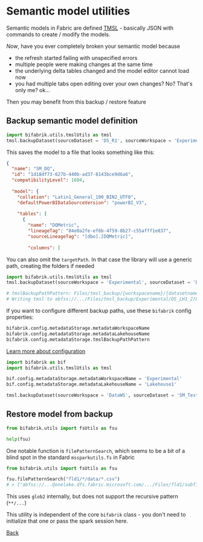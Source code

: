 # Semantic model utilities

Semantic models in Fabric are defined [TMSL](https://learn.microsoft.com/en-us/analysis-services/tmsl/tabular-model-scripting-language-tmsl-reference?view=asallproducts-allversions) - basically JSON with commands to create / modify the models.

_Now_, have you ever completely broken your semantic model because
 - the refresh started failing with unspecified errors
 - multiple people were making changes at the same time
 - the underlying delta tables changed and the model editor cannot load now
 - you had multiple tabs open editing over your own changes? No? That's only me? ok...

Then you may benefit from this backup / restore feature

## Backup semantic model definition

```python
import bifabrik.utils.tmslUtils as tmsl
tmsl.backupDataset(sourceDataset = 'DS_R1', sourceWorkspace = 'Experimental', targetFilePath = 'Files/DS_R1_backup.json')
```
This saves the model to a file that looks something like this:

```json
{
  "name": "SM_DQ",
  "id": "1d18df73-627b-440b-ad37-8143bce9d6a6",
  "compatibilityLevel": 1604,
  
  "model": {
    "collation": "Latin1_General_100_BIN2_UTF8",
    "defaultPowerBIDataSourceVersion": "powerBI_V3",
    
    "tables": [
      {
        "name": "DQMetric",
        "lineageTag": "84e0a2fe-ef6b-4f59-8b27-c55afff1e837",
        "sourceLineageTag": "[dbo].[DQMetric]",
        
        "columns": [
```
You can also omit the `targetPath`. In that case the library will use a generic path, creating the folders if needed

```python
import bifabrik.utils.tmslUtils as tmsl
tmsl.backupDataset(sourceWorkspace = 'Experimental', sourceDataset = 'DS_LH1_2')

# tmslBackupPathPattern: Files/tmsl_backup/{workspacename}/{datasetname}/{datasetname}_{timestamp}.json
# Writing tmsl to abfss://.../Files/tmsl_backup/Experimental/DS_LH1_2/DS_LH1_2_2024_03_21_18_25_12_954153.json
```
If you want to configure different backup paths, use these `bifabrik` config properties:

```python
bifabrik.config.metadataStorage.metadataWorkspaceName
bifabrik.config.metadataStorage.metadataLakehouseName 
bifabrik.config.metadataStorage.tmslBackupPathPattern
```

[Learn more about configuration](configuration.md)

```python
import bifabrik as bif
import bifabrik.utils.tmslUtils as tmsl

bif.config.metadataStorage.metadataWorkspaceName = 'Experimental'
bif.config.metadataStorage.metadataLakehouseName = 'Lakehouse1'

tmsl.backupDataset(sourceWorkspace = 'DataWS', sourceDataset = 'SM_Test')
```

## Restore model from backup

```python
from bifabrik.utils import fsUtils as fsu

help(fsu)
```

One notable function is `filePatternSearch`, which seems to be a bit of a blind spot in the standard `mssparkutils.fs` in Fabric

```python
from bifabrik.utils import fsUtils as fsu

fsu.filePatternSearch("fld1/*/data/*.csv")
# > ["abfss://...@onelake.dfs.fabric.microsoft.com/.../Files/fld1/subf1/data/file11.csv", "abfss://...@onelake.dfs.fabric.microsoft.com/.../Files/fld1/subf2/data/file21.csv", "Files/fld1/subf2/data/file22.csv"]
```

This uses `glob2` internally, but does not support the recursive pattern (`**/...`)

This utility is independent of the core `bifabrik` class - you don't need to initialize that one or pass the spark session here.

[Back](../index.md)
